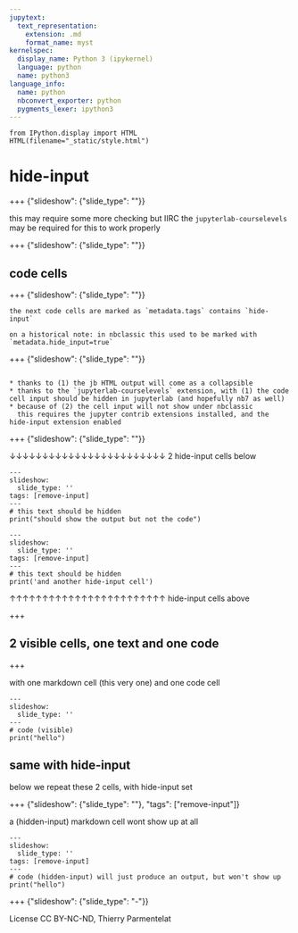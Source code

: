 ```yaml
---
jupytext:
  text_representation:
    extension: .md
    format_name: myst
kernelspec:
  display_name: Python 3 (ipykernel)
  language: python
  name: python3
language_info:
  name: python
  nbconvert_exporter: python
  pygments_lexer: ipython3
---
```


```{code-cell} ipython3
from IPython.display import HTML
HTML(filename="_static/style.html")
```

# hide-input

+++ {"slideshow": {"slide_type": ""}}

this may require some more checking but IIRC the `jupyterlab-courselevels` may be required for this to work properly

+++ {"slideshow": {"slide_type": ""}}

## code cells

+++ {"slideshow": {"slide_type": ""}}

````{caution}
the next code cells are marked as `metadata.tags` contains `hide-input`

on a historical note: in nbclassic this used to be marked with `metadata.hide_input=true`
````

+++ {"slideshow": {"slide_type": ""}}

````{note}

* thanks to (1) the jb HTML output will come as a collapsible
* thanks to the `jupyterlab-courselevels` extension, with (1) the code cell input should be hidden in jupyterlab (and hopefully nb7 as well)
* because of (2) the cell input will not show under nbclassic  
  this requires the jupyter contrib extensions installed, and the hide-input extension enabled
````

+++ {"slideshow": {"slide_type": ""}}

↓↓↓↓↓↓↓↓↓↓↓↓↓↓↓↓↓↓↓↓↓↓↓↓ 2 hide-input cells below

```{code-cell} ipython3
---
slideshow:
  slide_type: ''
tags: [remove-input]
---
# this text should be hidden
print("should show the output but not the code")
```

```{code-cell} ipython3
---
slideshow:
  slide_type: ''
tags: [remove-input]
---
# this text should be hidden
print('and another hide-input cell')
```

↑↑↑↑↑↑↑↑↑↑↑↑↑↑↑↑↑↑↑↑↑↑↑↑ hide-input cells above

+++

## 2 visible cells, one text and one code

+++

with one markdown cell (this very one) and one code cell

```{code-cell} ipython3
---
slideshow:
  slide_type: ''
---
# code (visible)
print("hello")
```

## same with hide-input

below we repeat these 2 cells, with hide-input set

+++ {"slideshow": {"slide_type": ""}, "tags": ["remove-input"]}

a (hidden-input) markdown cell wont show up at all

```{code-cell} ipython3
---
slideshow:
  slide_type: ''
tags: [remove-input]
---
# code (hidden-input) will just produce an output, but won't show up
print("hello")
```

+++ {"slideshow": {"slide_type": "-"}}

License CC BY-NC-ND, Thierry Parmentelat
